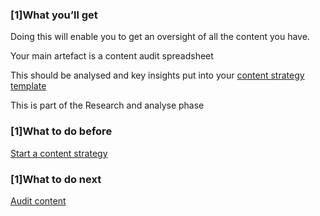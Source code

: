 ### [1]What you’ll get

Doing this will enable you to get an oversight of all the content you have.

Your main artefact is a content audit spreadsheet

This should be analysed and key insights put into your [content strategy template](/content-strategy/start-content-strategy/define-problem/content-strategy-template/)

This is part of the Research and analyse phase

### [1]What to do before
[Start a content strategy](/content-strategy/start-content-strategy/)

### [1]What to do next 
[Audit content](/content-strategy/audit-content/)
